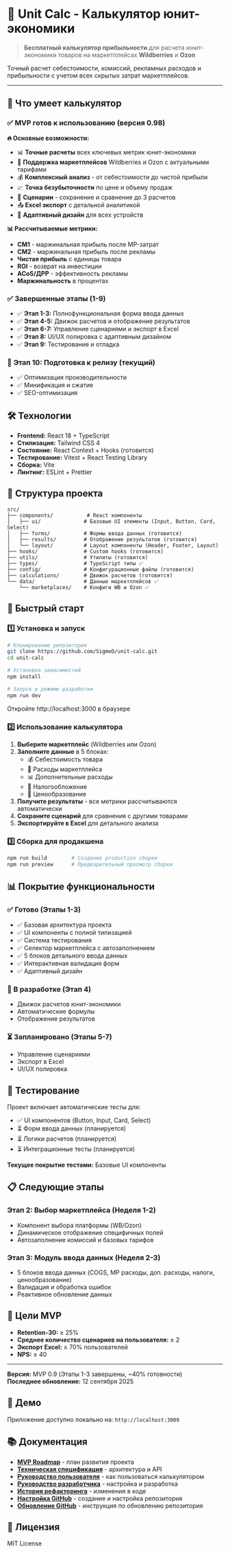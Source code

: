 # 🧮 Unit Calc - Калькулятор юнит-экономики

> **Бесплатный калькулятор прибыльности** для расчета юнит-экономики товаров на маркетплейсах **Wildberries** и **Ozon**

Точный расчет себестоимости, комиссий, рекламных расходов и прибыльности с учетом всех скрытых затрат маркетплейсов.

---

## 🎯 Что умеет калькулятор

### ✅ **MVP готов к использованию** (версия 0.98)

**🔥 Основные возможности:**
- 📊 **Точные расчеты** всех ключевых метрик юнит-экономики
- 🛒 **Поддержка маркетплейсов** Wildberries и Ozon с актуальными тарифами
- 💰 **Комплексный анализ** - от себестоимости до чистой прибыли
- 📈 **Точка безубыточности** по цене и объему продаж
- 💾 **Сценарии** - сохранение и сравнение до 3 расчетов
- 📤 **Excel экспорт** с детальной аналитикой
- 📱 **Адаптивный дизайн** для всех устройств

**📊 Рассчитываемые метрики:**
- **CM1** - маржинальная прибыль после MP-затрат
- **CM2** - маржинальная прибыль после рекламы  
- **Чистая прибыль** с единицы товара
- **ROI** - возврат на инвестиции
- **ACoS/ДРР** - эффективность рекламы
- **Маржинальность** в процентах

### ✅ Завершенные этапы (1-9)
- ✅ **Этап 1-3:** Полнофункциональная форма ввода данных
- ✅ **Этап 4-5:** Движок расчетов и отображение результатов  
- ✅ **Этап 6-7:** Управление сценариями и экспорт в Excel
- ✅ **Этап 8:** UI/UX полировка с адаптивным дизайном
- ✅ **Этап 9:** Тестирование и отладка

### 🚀 **Этап 10: Подготовка к релизу** (текущий)
- ✅ Оптимизация производительности
- ✅ Минификация и сжатие
- ✅ SEO-оптимизация

## 🛠️ Технологии

- **Frontend:** React 18 + TypeScript
- **Стилизация:** Tailwind CSS 4
- **Состояние:** React Context + Hooks (готовится)
- **Тестирование:** Vitest + React Testing Library
- **Сборка:** Vite
- **Линтинг:** ESLint + Prettier

## 📁 Структура проекта

```
src/
├── components/           # React компоненты
│   ├── ui/              # Базовые UI элементы (Input, Button, Card, Select)
│   ├── forms/           # Формы ввода данных (готовится)
│   ├── results/         # Отображение результатов (готовится)
│   └── layout/          # Layout компоненты (Header, Footer, Layout)
├── hooks/               # Custom hooks (готовится)
├── utils/               # Утилиты (готовится)
├── types/               # TypeScript типы ✅
├── config/              # Конфигурационные файлы (готовится)
├── calculations/        # Движок расчетов (готовится)
└── data/                # Данные маркетплейсов ✅
    └── marketplaces/    # Конфиги WB и Ozon ✅
```

## 🚀 Быстрый старт

### 1️⃣ Установка и запуск
```bash
# Клонирование репозитория
git clone https://github.com/SigmeD/unit-calc.git
cd unit-calc

# Установка зависимостей
npm install

# Запуск в режиме разработки
npm run dev
```

Откройте http://localhost:3000 в браузере

### 2️⃣ Использование калькулятора

1. **Выберите маркетплейс** (Wildberries или Ozon)
2. **Заполните данные** в 5 блоках:
   - 💰 Себестоимость товара
   - 🏪 Расходы маркетплейса
   - 📊 Дополнительные расходы  
   - 🧾 Налогообложение
   - 💸 Ценообразование
3. **Получите результаты** - все метрики рассчитываются автоматически
4. **Сохраните сценарий** для сравнения с другими товарами
5. **Экспортируйте в Excel** для детального анализа

### 3️⃣ Сборка для продакшена
```bash
npm run build        # Создание production сборки
npm run preview      # Предварительный просмотр сборки
```

## 📊 Покрытие функциональности

### ✅ Готово (Этапы 1-3)
- ✅ Базовая архитектура проекта
- ✅ UI компоненты с полной типизацией
- ✅ Система тестирования
- ✅ Селектор маркетплейса с автозаполнением
- ✅ 5 блоков детального ввода данных
- ✅ Интерактивная валидация форм
- ✅ Адаптивный дизайн

### 🔄 В разработке (Этап 4)
- Движок расчетов юнит-экономики
- Автоматические формулы
- Отображение результатов

### ⏳ Запланировано (Этапы 5-7)
- Управление сценариями
- Экспорт в Excel
- UI/UX полировка

## 🧪 Тестирование

Проект включает автоматические тесты для:
- ✅ UI компонентов (Button, Input, Card, Select)
- ⏳ Форм ввода данных (планируется)
- ⏳ Логики расчетов (планируется)
- ⏳ Интеграционные тесты (планируется)

**Текущее покрытие тестами:** Базовые UI компоненты

## 📋 Следующие этапы

### Этап 2: Выбор маркетплейса (Неделя 1-2)
- Компонент выбора платформы (WB/Ozon)
- Динамическое отображение специфичных полей
- Автозаполнение комиссий и базовых тарифов

### Этап 3: Модуль ввода данных (Неделя 2-3)
- 5 блоков ввода данных (COGS, MP расходы, доп. расходы, налоги, ценообразование)
- Валидация и обработка ошибок
- Реактивное обновление данных

## 🎯 Цели MVP

- **Retention-30:** ≥ 25%
- **Среднее количество сценариев на пользователя:** ≥ 2
- **Экспорт Excel:** ≥ 70% пользователей
- **NPS:** ≥ 40

---

**Версия:** MVP 0.9 (Этапы 1-3 завершены, ~40% готовности)  
**Последнее обновление:** 12 сентября 2025

## 🎥 Демо

Приложение доступно локально на: `http://localhost:3009`

## 📚 Документация

- **[MVP Roadmap](MVP_ROADMAP.md)** - план развития проекта
- **[Техническая спецификация](TECH_SPEC.md)** - архитектура и API
- **[Руководство пользователя](USER_GUIDE.md)** - как пользоваться калькулятором
- **[Руководство разработчика](DEVELOPER_GUIDE.md)** - настройка и разработка
- **[История рефакторинга](REFACTORING_SUMMARY.md)** - изменения в коде
- **[Настройка GitHub](GITHUB_SETUP.md)** - создание и настройка репозитория
- **[Обновление GitHub](GITHUB_UPDATE_GUIDE.md)** - инструкция по обновлению репозитория

## 📝 Лицензия

MIT License